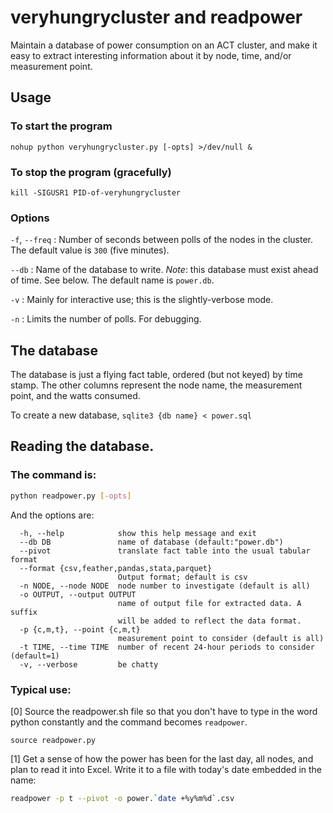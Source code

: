 # veryhungrycluster and readpower
Maintain a database of power consumption on an ACT cluster,
and make it easy to extract interesting information about
it by node, time, and/or measurement point.

## Usage

### To start the program

`nohup python veryhungrycluster.py [-opts] >/dev/null &`

### To stop the program (gracefully)

`kill -SIGUSR1 PID-of-veryhungrycluster`


### Options

`-f`, `--freq` : Number of seconds between polls of the nodes in the cluster.
The default value is `300` (five minutes).

`--db` : Name of the database to write. *Note*: this database must exist ahead of time. See below.
The default name is `power.db`.

`-v` : Mainly for interactive use; this is the slightly-verbose mode.

`-n` : Limits the number of polls. For debugging.

## The database

The database is just a flying fact table, ordered (but not keyed) by time stamp. The other 
columns represent the node name, the measurement point, and the watts consumed.

To create a new database, `sqlite3 {db name} < power.sql`



## Reading the database.

### The command is:

```bash
python readpower.py [-opts] 
```

And the options are:

```
  -h, --help            show this help message and exit
  --db DB               name of database (default:"power.db")
  --pivot               translate fact table into the usual tabular format
  --format {csv,feather,pandas,stata,parquet}
                        Output format; default is csv
  -n NODE, --node NODE  node number to investigate (default is all)
  -o OUTPUT, --output OUTPUT
                        name of output file for extracted data. A suffix 
                        will be added to reflect the data format.
  -p {c,m,t}, --point {c,m,t}
                        measurement point to consider (default is all)
  -t TIME, --time TIME  number of recent 24-hour periods to consider (default=1)
  -v, --verbose         be chatty
```

### Typical use:

[0] Source the readpower.sh file so that you don't have to type in
the word python constantly and the command becomes `readpower`.

`source readpower.py`

[1] Get a sense of how the power has been for the last day, all nodes, and 
plan to read it into Excel. Write it to a file with today's date
embedded in the name:

```bash
readpower -p t --pivot -o power.`date +%y%m%d`.csv
```
